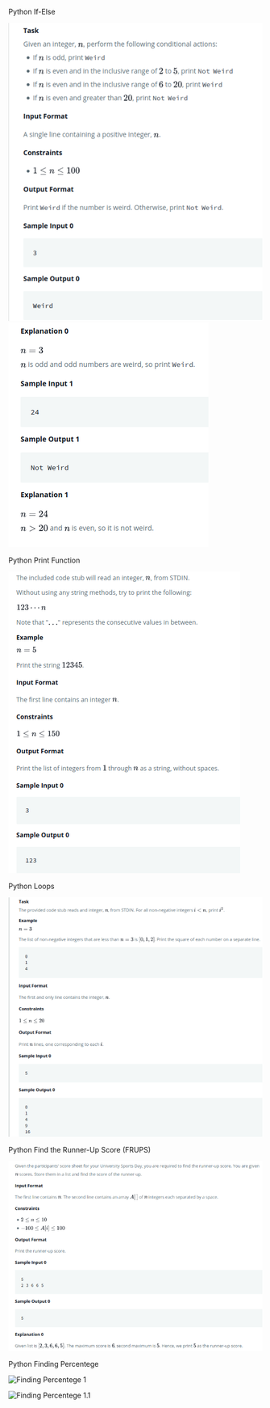 Python If-Else


![If-Else 1](/Images/if-else1.png?raw=true)
![If-Else 1.1](/Images/if-else2.png?raw=true)

Python Print Function

![Print Function](/Images/PrintFunction.png?raw=true)

Python Loops

![Loops](/Images/Loops.png?raw=true)

Python Find the Runner-Up Score (FRUPS)

![Find the Runner-Up Score](/Images/FRUPS.png?raw=true)

Python Finding Percentege

![Finding Percentege 1](/Images/FindingPercente1.png?raw=true)

![Finding Percentege 1.1](/Images/FindingPercente1.1.png?raw=true)
